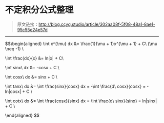 # 不定积分公式整理

[annotation]: <id> (302aa08f-5f08-48a1-8ae1-95c55e24e57d)
[annotation]: <status> (public)
[annotation]: <create_time> (2019-04-26 22:57:55)
[annotation]: <category> (数学理论)
[annotation]: <tags> (微积分)
[annotation]: <comments> (true)

> 原文链接：<http://blog.ccyg.studio/article/302aa08f-5f08-48a1-8ae1-95c55e24e57d>

---
$$\begin{aligned}
\int x^{\mu} dx 
&= \frac{1}{\mu + 1}x^{\mu + 1} + C\ (\mu \neq -1) \\

\int \frac{dx}{x} &= ln|x| + C\\

\int sinx\ dx &= -cosx + C \\

\int cosx\ dx &= sinx + C \\

\int tanx\ dx
&= \int \frac{sinx}{cosx} dx 
= -\int \frac{d\ cosx}{cosx}
= - ln|cosx| + C \\

\int cotx\ dx
&= \int \frac{cosx}{sinx} dx
= \int \frac{d\ sinx}{sinx}
= ln|sinx| + C \\



\end{aligned}
$$
